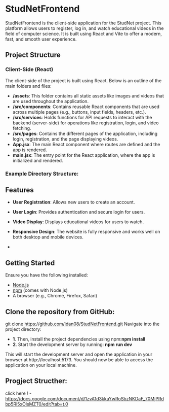 # StudNetFrontend

StudNetFrontend is the client-side application for the StudNet project. This platform allows users to register, log in, and watch educational videos in the field of computer science. It is built using React and Vite to offer a modern, fast, and smooth user experience.

## Project Structure

### Client-Side (React)
The client-side of the project is built using React. Below is an outline of the main folders and files:

- **/assets**: This folder contains all static assets like images and videos that are used throughout the application.
- **/src/components**: Contains reusable React components that are used across multiple pages (e.g., buttons, input fields, headers, etc.).
- **/src/services**: Holds functions for API requests to interact with the backend (server-side) for operations like registration, login, and video fetching.
- **/src/pages**: Contains the different pages of the application, including login, registration, and the page displaying videos.
- **App.jsx**: The main React component where routes are defined and the app is rendered.
- **main.jsx**: The entry point for the React application, where the app is initialized and rendered.

### Example Directory Structure:

## Features

- **User Registration**: Allows new users to create an account.
- **User Login**: Provides authentication and secure login for users.
- **Video Display**: Displays educational videos for users to watch.
- **Responsive Design**: The website is fully responsive and works well on both desktop and mobile devices.

- 
## Getting Started

Ensure you have the following installed:

- [Node.js](https://nodejs.org/)
- [npm](https://www.npmjs.com/) (comes with Node.js)
- A browser (e.g., Chrome, Firefox, Safari)

## Clone the repository from GitHub:

git clone https://github.com/idan08/StudNetFrontend.git
Navigate into the project directory:

- **1**. Then, install the project dependencies using npm:**npm install**
- **2**. Start the development server by running: **npm run dev**

This will start the development server and open the application in your browser at http://localhost:5173. You should now be able to access the application on your local machine.

## Progject Structher:

click here !  -  https://docs.google.com/document/d/1zvA1d3kkaYwRoSbzNKDaF_70MjPRdbp5Rl5xOlsMZT0/edit?tab=t.0
